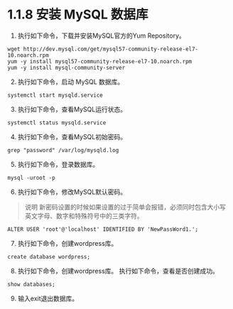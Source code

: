 # 1.1.8 安装 MySQL 数据库


1.    执行如下命令，下载并安装MySQL官方的Yum Repository。

```
wget http://dev.mysql.com/get/mysql57-community-release-el7-10.noarch.rpm
yum -y install mysql57-community-release-el7-10.noarch.rpm
yum -y install mysql-community-server
```

2.    执行如下命令，启动 MySQL 数据库。

```
systemctl start mysqld.service
```

3.    执行如下命令，查看MySQL运行状态。

```
systemctl status mysqld.service
```

4.    执行如下命令，查看MySQL初始密码。

```
grep "password" /var/log/mysqld.log
```

5.    执行如下命令，登录数据库。

```
mysql -uroot -p
```


6.    执行如下命令，修改MySQL默认密码。

>说明 新密码设置的时候如果设置的过于简单会报错，必须同时包含大小写英文字母、数字和特殊符号中的三类字符。

```
ALTER USER 'root'@'localhost' IDENTIFIED BY 'NewPassWord1.';
```

7.    执行如下命令，创建wordpress库。

```
create database wordpress; 
```

8.    执行如下命令，创建wordpress库。 执行如下命令，查看是否创建成功。

```
show databases;
```

9.    输入exit退出数据库。
